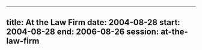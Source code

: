 
---
title: At the Law Firm
date: 2004-08-28
start: 2004-08-28
end: 2006-08-26
session: at-the-law-firm
---
